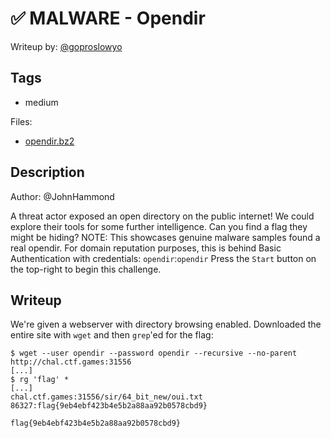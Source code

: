 # ✅ MALWARE - Opendir

Writeup by: [@goproslowyo](https://github.com/goproslowyo)

## Tags

- medium

Files:

- [opendir.bz2](./opendir.bz2)

## Description

Author: @JohnHammond

A threat actor exposed an open directory on the public internet! We could explore their tools for some further intelligence. Can you find a flag they might be hiding?  NOTE: This showcases genuine malware samples found a real opendir. For domain reputation purposes, this is behind Basic Authentication with credentials: `opendir`:`opendir`  Press the `Start` button on the top-right to begin this challenge.

## Writeup

We're given a webserver with directory browsing enabled. Downloaded the entire site with `wget` and then `grep`'ed for the flag:

```shell
$ wget --user opendir --password opendir --recursive --no-parent http://chal.ctf.games:31556
[...]
$ rg 'flag' *
[...]
chal.ctf.games:31556/sir/64_bit_new/oui.txt
86327:flag{9eb4ebf423b4e5b2a88aa92b0578cbd9}
```

`flag{9eb4ebf423b4e5b2a88aa92b0578cbd9}`
